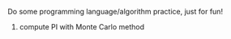 Do some programming language/algorithm practice, just for fun!


1. compute PI with Monte Carlo method
